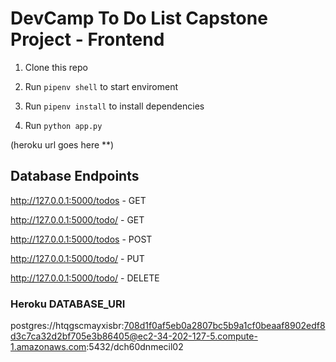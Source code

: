 # DevCamp To Do List Capstone Project - Frontend

1. Clone this repo

2. Run `pipenv shell` to start enviroment
   
3. Run `pipenv install` to install dependencies

4. Run `python app.py` 

(heroku url goes here **)

## Database Endpoints

http://127.0.0.1:5000/todos - GET

http://127.0.0.1:5000/todo/<id> - GET

http://127.0.0.1:5000/todos - POST

http://127.0.0.1:5000/todo/<id> - PUT

http://127.0.0.1:5000/todo/<id> - DELETE

### Heroku DATABASE_URI

postgres://htqgscmayxisbr:708d1f0af5eb0a2807bc5b9a1cf0beaaf8902edf8d3c7ca32d2bf705e3b86405@ec2-34-202-127-5.compute-1.amazonaws.com:5432/dch60dnmecil02